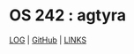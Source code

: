 # OS 242 : agtyra
[LOG](TXT/mylog.txt) | [GitHub](https://github.com/agtyra) | [LINKS](https://agtyra.github.io/os242/LINKS/)
